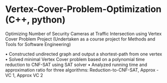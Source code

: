 # Vertex-Cover-Problem-Optimization (C++, python)

Optimizing Number of Security Cameras at Traffic Intersection using Vertex Cover Problem Project (Undertaken as a course project for Methods and Tools for Software Engineering)

•	Constructed undirected graph and output a shortest-path from one vertex
•	Solved minimal Vertex Cover problem based on a polynomial time reduction to CNF-SAT using SAT solver
•	Analyzed running time and approximation ratio for three algorithms: Reduction-to-CNF-SAT, Approx -VC 1, Approx VC 2

